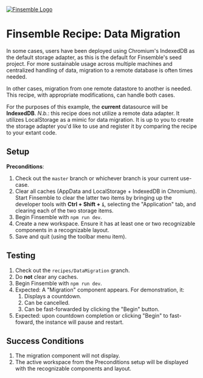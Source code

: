 [![Finsemble Logo](https://documentation.chartiq.com/finsemble/styles/img/Finsemble_Logo_Dark.svg)](https://documentation.chartiq.com/finsemble/)

# Finsemble Recipe: Data Migration

In some cases, users have been deployed using Chromium's IndexedDB as the default storage adapter, as this is the default for Finsemble's seed project. For more sustainable usage across multiple machines and centralized handling of data, migration to a remote database is often times needed.

In other cases, migration from one remote datastore to another is needed. This recipe, with appropriate modifications, can handle both cases.

For the purposes of this example, the **current** datasource will be **IndexedDB**. _N.b._: this recipe does not utilize a remote data adapter. It utilizes LocalStorage as a mimic for data migration. It is up to you to create the storage adapter you'd like to use and register it by comparing the recipe to your extant code.

## Setup

**Preconditions**:

1. Check out the `master` branch or whichever branch is your current use-case.
1. Clear all caches (AppData and LocalStorage + IndexedDB in Chromium). Start Finsemble to clear the latter two items by bringing up the developer tools with **Ctrl + Shift + `i`**, selecting the "Application" tab, and clearing each of the two storage items.
1. Begin Finsemble with `npm run dev`.
1. Create a new workspace. Ensure it has at least one or two recognizable components in a recognizable layout.
1. Save and quit (using the toolbar menu item).


## Testing

1. Check out the `recipes/DataMigration` granch.
1. Do **not** clear any caches.
1. Begin Finsemble with `npm run dev`.
1. Expected: A "Migration" component appears. For demonstration, it:
    1. Displays a countdown.
    1. Can be cancelled.
    1. Can be fast-forwarded by clicking the "Begin" button.
1. Expected: upon countdown completion or clicking "Begin" to fast-foward, the instance will pause and restart.

## Success Conditions

1. The migration component will not display.
1. The active workspace from the Preconditions setup will be displayed with the recognizable components and layout.

